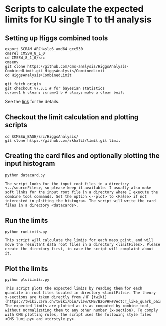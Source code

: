 # Scripts to calculate the expected limits for KU single T to tH analysis 

## Setting up Higgs combined tools

    export SCRAM_ARCH=slc6_amd64_gcc530
    cmsrel CMSSW_8_1_0
    cd CMSSW_8_1_0/src 
    cmsenv
    git clone https://github.com/cms-analysis/HiggsAnalysis-CombinedLimit.git HiggsAnalysis/CombinedLimit
    cd HiggsAnalysis/CombinedLimit
        
    git fetch origin
    git checkout v7.0.1 # for bayesian statistics
    scramv1 b clean; scramv1 b # always make a clean build

See the [link](https://twiki.cern.ch/twiki/bin/view/CMS/SWGuideHiggsAnalysisCombinedLimit#ROOT606_SLC6_CMSSW_8_1_X) for the details.

## Checkout the limit calculation and plotting scripts

    cd $CMSSW_BASE/src/HiggsAnalysis/
    git clone https://github.com/skhalil/limit.git limit

## Creating the card files and optionally plotting the input histogram
   
    python datacard.py
  
    The script looks for the input root files in a directory <../sourceFiles>, so please keep it available. I usually also make soft links for the input root file in a directory where I execute the combine tool commands. Set the option <--plot> to <False> if not interested in plotting the histogram. The script will write the card files in a directory <datacards>. 

## Run the limits
    
    python runLimits.py

    This script will calculate the limits for each mass point, and will move the resultant data root files in a directory <limitFiles>. Please create the directory first, in case the script will complaint about it.

## Plot the limits
   
    python plotLimits.py

    This script plots the expected limits by reading them for each quantile in root files located in directory <limitFiles>. The theory x-sections are taken directly from VHF [twiki](https://twiki.cern.ch/twiki/bin/view/CMS/B2GVHF#Vector_like_quark_pair_and_singl). The expected limits are plotted as is as computed by combine tool, without normalizating them to any other number (x-section). To comply with CMS plotting rules, the script uses the following style files <CMS_lumi.py> and <tdrstyle.py>.
  
       

  
